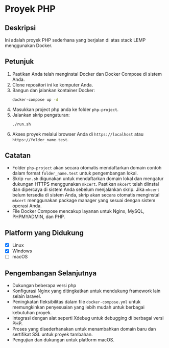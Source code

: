 # Proyek PHP

## Deskripsi

Ini adalah proyek PHP sederhana yang berjalan di atas stack LEMP menggunakan Docker.

## Petunjuk

1. Pastikan Anda telah menginstal Docker dan Docker Compose di sistem Anda.
2. Clone repositori ini ke komputer Anda.
3. Bangun dan jalankan kontainer Docker:
   ```bash
   docker-compose up -d
   ```
4. Masukkan project php anda ke folder `php-project`.
5. Jalankan skrip pengaturan:
   ```bash
   ./run.sh
   ```
6. Akses proyek melalui browser Anda di `https://localhost` atau `https://folder_name.test`.

## Catatan

- Folder `php-project` akan secara otomatis mendaftarkan domain contoh dalam format `folder_name.test` untuk pengembangan lokal.
- Skrip `run.sh` digunakan untuk mendaftarkan domain lokal dan mengatur dukungan HTTPS menggunakan `mkcert`. Pastikan `mkcert` telah diinstal dan dipercaya di sistem Anda sebelum menjalankan skrip. Jika `mkcert` belum tersedia di sistem Anda, skrip akan secara otomatis menginstal `mkcert` menggunakan package manager yang sesuai dengan sistem operasi Anda.
- File Docker Compose mencakup layanan untuk Nginx, MySQL, PHPMYADMIN, dan PHP.

## Platform yang Didukung

- [x] Linux
- [x] Windows
- [ ] macOS

## Pengembangan Selanjutnya

- Dukungan beberapa versi php
- Konfigurasi Nginx yang ditingkatkan untuk mendukung framework lain selain laravel.
- Peningkatan fleksibilitas dalam file `docker-compose.yml` untuk memungkinkan penyesuaian yang lebih mudah untuk berbagai kebutuhan proyek.
- Integrasi dengan alat seperti Xdebug untuk debugging di berbagai versi PHP.
- Proses yang disederhanakan untuk menambahkan domain baru dan sertifikat SSL untuk proyek tambahan.
- Pengujian dan dukungan untuk platform macOS.
